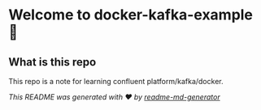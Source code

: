 # Welcome to docker-kafka-example 👋

## What is this repo

This repo is a note for learning confluent platform/kafka/docker.

_This README was generated with ❤️ by [readme-md-generator](https://github.com/kefranabg/readme-md-generator)_
